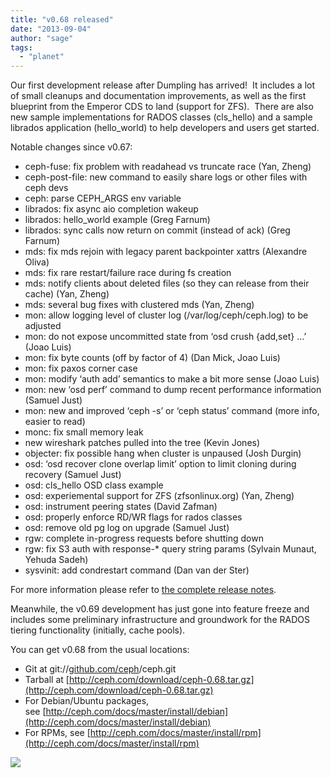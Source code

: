 ```yaml
---
title: "v0.68 released"
date: "2013-09-04"
author: "sage"
tags: 
  - "planet"
---
```


Our first development release after Dumpling has arrived!  It includes a lot of small cleanups and documentation improvements, as well as the first blueprint from the Emperor CDS to land (support for ZFS).  There are also new sample implementations for RADOS classes (cls\_hello) and a sample librados application (hello\_world) to help developers and users get started.

Notable changes since v0.67:

- ceph-fuse: fix problem with readahead vs truncate race (Yan, Zheng)
- ceph-post-file: new command to easily share logs or other files with ceph devs
- ceph: parse CEPH\_ARGS env variable
- librados: fix async aio completion wakeup
- librados: hello\_world example (Greg Farnum)
- librados: sync calls now return on commit (instead of ack) (Greg Farnum)
- mds: fix mds rejoin with legacy parent backpointer xattrs (Alexandre Oliva)
- mds: fix rare restart/failure race during fs creation
- mds: notify clients about deleted files (so they can release from their cache) (Yan, Zheng)
- mds: several bug fixes with clustered mds (Yan, Zheng)
- mon: allow logging level of cluster log (/var/log/ceph/ceph.log) to be adjusted
- mon: do not expose uncommitted state from ‘osd crush {add,set} …’ (Joao Luis)
- mon: fix byte counts (off by factor of 4) (Dan Mick, Joao Luis)
- mon: fix paxos corner case
- mon: modify ‘auth add’ semantics to make a bit more sense (Joao Luis)
- mon: new ‘osd perf’ command to dump recent performance information (Samuel Just)
- mon: new and improved ‘ceph -s’ or ‘ceph status’ command (more info, easier to read)
- monc: fix small memory leak
- new wireshark patches pulled into the tree (Kevin Jones)
- objecter: fix possible hang when cluster is unpaused (Josh Durgin)
- osd: ‘osd recover clone overlap limit’ option to limit cloning during recovery (Samuel Just)
- osd: cls\_hello OSD class example
- osd: experiemental support for ZFS (zfsonlinux.org) (Yan, Zheng)
- osd: instrument peering states (David Zafman)
- osd: properly enforce RD/WR flags for rados classes
- osd: remove old pg log on upgrade (Samuel Just)
- rgw: complete in-progress requests before shutting down
- rgw: fix S3 auth with response-\* query string params (Sylvain Munaut, Yehuda Sadeh)
- sysvinit: add condrestart command (Dan van der Ster)

For more information please refer to [the complete release notes](http://ceph.com/docs/master/release-notes/#v0-68).

Meanwhile, the v0.69 development has just gone into feature freeze and includes some preliminary infrastructure and groundwork for the RADOS tiering functionality (initially, cache pools).

You can get v0.68 from the usual locations:

- Git at git://[github.com/ceph](http://github.com/ceph)/ceph.git
- Tarball at [http://ceph.com/download/ceph-0.68.tar.gz](http://ceph.com/download/ceph-0.68.tar.gz)
- For Debian/Ubuntu packages, see [http://ceph.com/docs/master/install/debian](http://ceph.com/docs/master/install/debian)
- For RPMs, see [http://ceph.com/docs/master/install/rpm](http://ceph.com/docs/master/install/rpm)

![](http://track.hubspot.com/__ptq.gif?a=268973&k=14&bu=http://ceph.com&r=http://ceph.com/releases/v0-68-released/&bvt=rss&p=wordpress)
